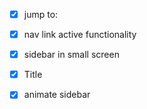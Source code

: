 - [x] jump to:

- [x] nav link active functionality

- [x] sidebar in small screen

- [x] Title

- [x] animate sidebar